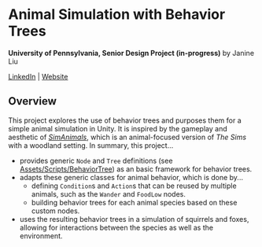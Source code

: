 # Animal Simulation with Behavior Trees

**University of Pennsylvania, Senior Design Project (in-progress)** by Janine Liu

[LinkedIn](https://www.linkedin.com/in/liujanine/) | [Website](https://www.janineliu.com/)

## Overview

This project explores the use of behavior trees and purposes them for a simple animal simulation in Unity. It is inspired by the gameplay and aesthetic of _[SimAnimals](https://en.wikipedia.org/wiki/SimAnimals)_, which is an animal-focused version of _The Sims_ with a woodland setting. In summary, this project...
- provides generic `Node` and `Tree` definitions (see [Assets/Scripts/BehaviorTree](https://github.com/j9liu/AnimalSim/tree/main/Assets/Scripts/BehaviorTree)) as an basic framework for behavior trees.
- adapts these generic classes for animal behavior, which is done by...
  -  defining `Condition`s and `Action`s that can be reused by multiple animals, such as the `Wander` and `FoodLow` nodes.
  -  building behavior trees for each animal species based on these custom nodes.
- uses the resulting behavior trees in a simulation of squirrels and foxes, allowing for interactions between the species as well as the environment.

